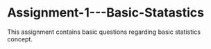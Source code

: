 # Assignment-1---Basic-Statastics
This assignment contains basic questions regarding basic statistics concept.
